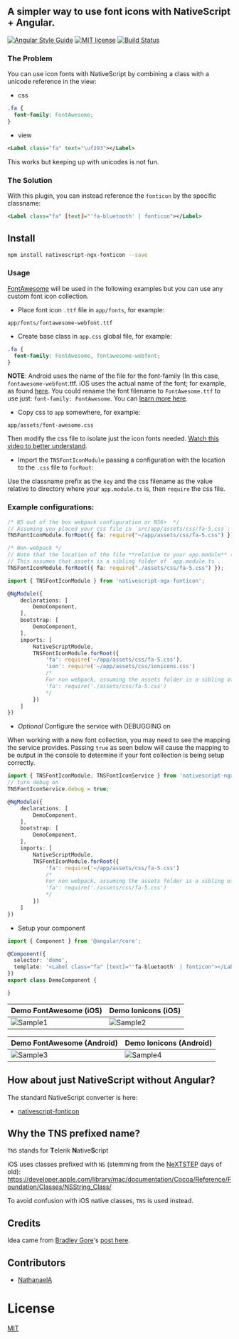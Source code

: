 ## A simpler way to use font icons with NativeScript + Angular.

[![Angular Style Guide](https://mgechev.github.io/angular2-style-guide/images/badge.svg)](https://github.com/mgechev/angular2-style-guide)
[![MIT license](http://img.shields.io/badge/license-MIT-brightgreen.svg)](http://opensource.org/licenses/MIT)
[![Build Status](https://martinreinhardt-online.de/jenkins/buildStatus/icon?job=NPM/nativescript-ngx-fonticon/master)](https://martinreinhardt-online.de/jenkins/blue/organizations/jenkins/NPM%2Fnativescript-ngx-fonticon/activity)

### The Problem

You can use icon fonts with NativeScript by combining a class with a unicode reference in the view:

- css

```css
.fa {
  font-family: FontAwesome;
}
```

- view

```xml
<Label class="fa" text="\uf293"></Label>
```

This works but keeping up with unicodes is not fun.

### The Solution

With this plugin, you can instead reference the `fonticon` by the specific classname:

```xml
<Label class="fa" [text]="'fa-bluetooth' | fonticon"></Label>
```

## Install

```bash
npm install nativescript-ngx-fonticon --save
```

### Usage

[FontAwesome](https://fortawesome.github.io/Font-Awesome/) will be used in the following examples but you can use any custom font icon collection.

- Place font icon `.ttf` file in `app/fonts`, for example:

```
app/fonts/fontawesome-webfont.ttf
```

- Create base class in `app.css` global file, for example:

```css
.fa {
  font-family: FontAwesome, fontawesome-webfont;
}
```

**NOTE**: Android uses the name of the file for the font-family (In this case, `fontawesome-webfont`.ttf. iOS uses the actual name of the font; for example, as found [here](https://github.com/FortAwesome/Font-Awesome/blob/master/css/font-awesome.css#L8). You could rename the font filename to `FontAwesome.ttf` to use just: `font-family: FontAwesome`. You can [learn more here](http://fluentreports.com/blog/?p=176).

- Copy css to `app` somewhere, for example:

```
app/assets/font-awesome.css
```

Then modify the css file to isolate just the icon fonts needed. [Watch this video to better understand](https://www.youtube.com/watch?v=qb2sk0XXQDw).

- Import the `TNSFontIconModule` passing a configuration with the location to the `.css` file to `forRoot`:

Use the classname prefix as the `key` and the css filename as the value relative to directory where your `app.module.ts` is, then `require` the css file.

### Example configurations:

```typescript
/* NS out of the box webpack configuration or NS6+  */
// Assuming you placed your css file in `src/app/assets/css/fa-5.css`:
TNSFontIconModule.forRoot({ fa: require("~/app/assets/css/fa-5.css") });

/* Non-webpack */
// Note that the location of the file **relative to your app.module** (or whatever you are using as your root module) is what determines the path that require takes.
// This assumes that assets is a sibling folder of `app.module.ts`.
TNSFontIconModule.forRoot({ fa: require("./assets/css/fa-5.css") });
```

```typescript
import { TNSFontIconModule } from 'nativescript-ngx-fonticon';

@NgModule({
	declarations: [
		DemoComponent,
	],
	bootstrap: [
		DemoComponent,
	],
	imports: [
		NativeScriptModule,
		TNSFontIconModule.forRoot({
			'fa': require('~/app/assets/css/fa-5.css'),
			'ion': require('~/app/assets/css/ionicons.css')
			/*
			For non webpack, assuming the assets folder is a sibling of app.module.ts:
			'fa': require('./assets/css/fa-5.css')
			*/
		})
	]
})
```

- _Optional_ Configure the service with DEBUGGING on

When working with a new font collection, you may need to see the mapping the service provides. Passing `true` as seen below will cause the mapping to be output in the console to determine if your font collection is being setup correctly.

```typescript
import { TNSFontIconModule, TNSFontIconService } from 'nativescript-ngx-fonticon';
// turn debug on
TNSFontIconService.debug = true;

@NgModule({
	declarations: [
		DemoComponent,
	],
	bootstrap: [
		DemoComponent,
	],
	imports: [
		NativeScriptModule,
		TNSFontIconModule.forRoot({
			'fa': require('~/app/assets/css/fa-5.css')
			/*
			For non webpack, assuming the assets folder is a sibling of app.module.ts:
			'fa': require('./assets/css/fa-5.css')
			*/
		})
	]
})
```

- Setup your component

```typescript
import { Component } from '@angular/core';

@Component({
  selector: 'demo',
  template: '<Label class="fa" [text]="'fa-bluetooth' | fonticon"></Label> '
})
export class DemoComponent {

}
```

| Demo FontAwesome (iOS)                                                | Demo Ionicons (iOS)                                                   |
| --------------------------------------------------------------------- | --------------------------------------------------------------------- |
| ![Sample1](https://cdn.filestackcontent.com/m6JyRO1fTsCHPohoZi5I?v=0) | ![Sample2](https://cdn.filestackcontent.com/jje2pehCRCeLDC8QHBmp?v=0) |

| Demo FontAwesome (Android)                                            | Demo Ionicons (Android)                                               |
| --------------------------------------------------------------------- | --------------------------------------------------------------------- |
| ![Sample3](https://cdn.filestackcontent.com/lNCptx2aQisOa6p27iqb?v=0) | ![Sample4](https://cdn.filestackcontent.com/2ajSF92uQDusI37fEvQA?v=0) |

## How about just NativeScript without Angular?

The standard NativeScript converter is here:

- [nativescript-fonticon](https://github.com/NathanWalker/nativescript-fonticon)

## Why the TNS prefixed name?

`TNS` stands for **T**elerik **N**ative**S**cript

iOS uses classes prefixed with `NS` (stemming from the [NeXTSTEP](https://en.wikipedia.org/wiki/NeXTSTEP) days of old):
https://developer.apple.com/library/mac/documentation/Cocoa/Reference/Foundation/Classes/NSString_Class/

To avoid confusion with iOS native classes, `TNS` is used instead.

## Credits

Idea came from [Bradley Gore](https://github.com/bradleygore)'s [post here](http://www.blog.bradleygore.com/2016/03/28/font-icons-in-nativescript/).

## Contributors

- [NathanaelA](https://github.com/NathanaelA)

# License

[MIT](/LICENSE)
